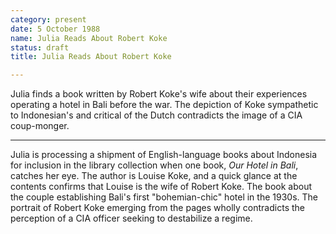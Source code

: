 ```yaml
---
category: present
date: 5 October 1988
name: Julia Reads About Robert Koke
status: draft
title: Julia Reads About Robert Koke

---
```

Julia finds a book written by Robert Koke's wife about their experiences operating a hotel in Bali before the war. The depiction of Koke sympathetic to Indonesian's and critical of the Dutch contradicts the image of a  CIA coup-monger.

------

Julia is processing a shipment of English-language
books about Indonesia for inclusion in the library collection when one book,
*Our Hotel in Bali*, catches her eye. The author is Louise Koke, and a 
quick glance at the contents confirms that Louise is the wife of Robert
Koke. The book about the couple establishing Bali's first "bohemian-chic"
hotel in the 1930s. The portrait of Robert Koke emerging from the pages
wholly contradicts the perception of a CIA officer seeking to
destabilize a regime. 

